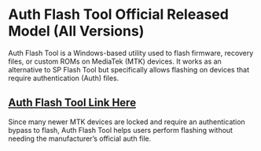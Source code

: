 # Auth Flash Tool Official Released Model (All Versions)


Auth Flash Tool is a Windows-based utility used to flash firmware, recovery files, or custom ROMs on MediaTek (MTK) devices. It works as an alternative to SP Flash Tool but specifically allows flashing on devices that require authentication (Auth) files.

## [Auth Flash Tool Link Here](https://wp.me/sgC3Wc-dl)

Since many newer MTK devices are locked and require an authentication bypass to flash, Auth Flash Tool helps users perform flashing without needing the manufacturer’s official auth file.


